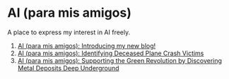 # AI (para mis amigos)

A place to express my interest in AI freely.

1. [AI (para mis amigos): Introducing my new blog!](/blog/intro.md)
2. [AI (para mis amigos): Identifying Deceased Plane Crash Victims](/blog/1.md)
3. [AI (para mis amigos): Supporting the Green Revolution by Discovering Metal Deposits Deep Underground](/blog/2.md)